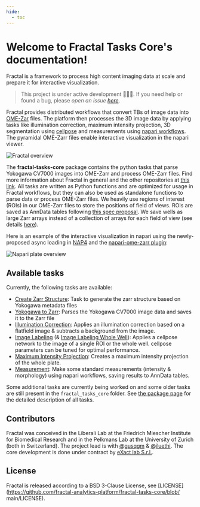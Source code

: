 ```yaml
---
hide:
  - toc
---
```


# Welcome to Fractal Tasks Core's documentation!

Fractal is a framework to process high content imaging data at scale and prepare it for interactive visualization.

> This project is under active development 👷‍♀️🔨. If you need help or found a bug, please _open an issue [here](https://github.com/fractal-analytics-platform/fractal-tasks-core/issues/new)_.

Fractal provides distributed workflows that convert TBs of image data into [OME-Zar](https://ngff.openmicroscopy.org) files.
The platform then processes the 3D image data by applying tasks like illumination correction, maximum intensity projection, 3D segmentation using [cellpose](https://cellpose.readthedocs.io) and measurements using [napari workflows](https://github.com/haesleinhuepf/napari-workflows).
The pyramidal OME-Zarr files enable interactive visualization in the napari viewer.

![Fractal overview](https://user-images.githubusercontent.com/18033446/190978261-2e7b57e9-72c7-443e-9202-15d233f8416d.jpg)


The **fractal-tasks-core** package contains the python tasks that parse Yokogawa CV7000 images into OME-Zarr and process OME-Zarr files. Find more information about Fractal in general and the other repositories at [this link](https://fractal-analytics-platform.github.io/). All tasks are written as Python functions and are optimized for usage in Fractal workflows, but they can also be used as standalone functions to parse data or process OME-Zarr files. We heavily use regions of interest (ROIs) in our OME-Zarr files to store the positions of field of views. ROIs are saved as AnnData tables following [this spec proposal](https://github.com/ome/ngff/pull/64). We save wells as large Zarr arrays instead of a collection of arrays for each field of view (see details [here](https://github.com/ome/ngff/pull/137)).

Here is an example of the interactive visualization in napari using the newly-proposed async loading in [NAP4](https://github.com/napari/napari/pull/4905) and the [napari-ome-zarr plugin](https://github.com/ome/napari-ome-zarr):

![Napari plate overview](https://user-images.githubusercontent.com/18033446/190983839-afb9743f-530c-4b00-bde7-23ad62404ee8.gif)


## Available tasks

Currently, the following tasks are available:

* <u>Create Zarr Structure</u>: Task to generate the zarr structure based on Yokogawa metadata files
* <u>Yokogawa to Zarr</u>: Parses the Yokogawa CV7000 image data and saves it to the Zarr file
* <u>Illumination Correction</u>: Applies an illumination correction based on a flatfield image & subtracts a background from the image.
* <u>Image Labeling</u> (& <u>Image Labeling Whole Well</u>): Applies a cellpose network to the image of a single ROI or the whole well. cellpose parameters can be tuned for optimal performance.
* <u>Maximum Intensity Projection</u>: Creates a maximum intensity projection of the whole plate.
* <u>Measurement</u>: Make some standard measurements (intensity & morphology) using napari workflows, saving results to AnnData tables.

Some additional tasks are currently being worked on and some older tasks are still present in the `fractal_tasks_core` folder. See [the package page](https://fractal-analytics-platform.github.io/fractal-tasks-core/api_files/fractal_tasks_core.html) for the detailed description of all tasks.

## Contributors

Fractal was conceived in the Liberali Lab at the Friedrich Miescher Institute for Biomedical Research and in the Pelkmans Lab at the University of Zurich (both in Switzerland). The project lead is with [@gusqgm](https://github.com/gusqgm) & [@jluethi](https://github.com/jluethi). The core development is done under contract by [eXact lab S.r.l.](https://exact-lab.it).

## License

Fractal is released according to a BSD 3-Clause License, see [LICENSE](https://github.com/fractal-analytics-platform/fractal-tasks-core/blob/
main/LICENSE).
